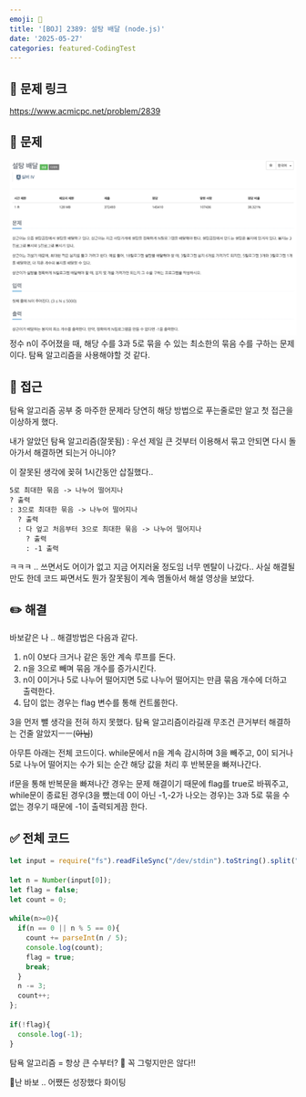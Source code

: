 ```yaml
---
emoji: 📖
title: '[BOJ] 2389: 설탕 배달 (node.js)'
date: '2025-05-27'
categories: featured-CodingTest
---
```


## 🔗 문제 링크

https://www.acmicpc.net/problem/2839

## 💬 문제
![](problem.png)
정수 n이 주어졌을 때, 해당 수를 3과 5로 묶을 수 있는 최소한의 묶음 수를 구하는 문제이다. 탐욕 알고리즘을 사용해야할 것 같다.


## 🤔 접근
탐욕 알고리즘 공부 중 마주한 문제라 당연히 해당 방법으로 푸는줄로만 알고 첫 접근을 이상하게 했다.

내가 알았던 탐욕 알고리즘(잘못됨) : 우선 제일 큰 것부터 이용해서 묶고 안되면 다시 돌아가서 해결하면 되는거 아니야?

이 잘못된 생각에 꽂혀 1시간동안 삽질했다.. 
```txt
5로 최대한 묶음 -> 나누어 떨어지나 
? 출력
: 3으로 최대한 묶음 -> 나누어 떨어지나
  ? 출력
  : 다 엎고 처음부터 3으로 최대한 묶음 -> 나누어 떨어지나
    ? 출력
    : -1 출력
```
ㅋㅋㅋ .. 쓰면서도 어이가 없고 지금 어지러울 정도임 너무 멘탈이 나갔다.. 사실 해결될 만도 한데 코드 짜면서도 뭔가 잘못됨이 계속 멤돌아서 해설 영상을 보았다.

## ✏️ 해결
바보같은 나 .. 해결방법은 다음과 같다.
1. n이 0보다 크거나 같은 동안 계속 루프를 돈다.
2. n을 3으로 빼며 묶음 개수를 증가시킨다.
3. n이 0이거나 5로 나누어 떨어지면 5로 나누어 떨어지는 만큼 묶음 개수에 더하고 출력한다.
4. 답이 없는 경우는 flag 변수를 통해 컨트롤한다.

3을 먼저 뺄 생각을 전혀 하지 못했다. 탐욕 알고리즘이라길래 무조건 큰거부터 해결하는 건줄 알았지ㅡㅡ(~~아님~~)

아무튼 아래는 전체 코드이다. while문에서 n을 계속 감시하며 3을 빼주고, 0이 되거나 5로 나누어 떨어지는 수가 되는 순간 해당 값을 처리 후 반복문을 빠져나간다.

if문을 통해 반복문을 빠져나간 경우는 문제 해결이기 때문에 flag를 true로 바꿔주고, while문이 종료된 경우(3을 뺐는데 0이 아닌 -1,-2가 나오는 경우)는 3과 5로 묶을 수 없는 경우기 때문에 -1이 출력되게끔 한다.

## ✅ 전체 코드
```js
let input = require("fs").readFileSync("/dev/stdin").toString().split("\n");

let n = Number(input[0]);
let flag = false;
let count = 0;

while(n>=0){
  if(n == 0 || n % 5 == 0){
    count += parseInt(n / 5);
    console.log(count);
    flag = true;
    break;
  }
  n -= 3;
  count++;
};

if(!flag){
  console.log(-1);
}

```
탐욕 알고리즘 = 항상 큰 수부터? 🤔 꼭 그렇지만은 않다!!

난 바보 .. 어쨌든 성장했다 화이팅
```toc
```










